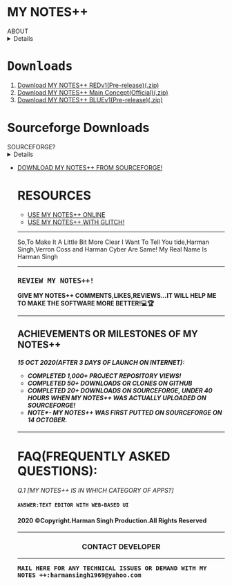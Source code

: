 # MY NOTES++
<summary>ABOUT</summary><details>MY NOTES++ IS A APP DEVELOPED BY HARMAN SINGH ON 21 SEP 2020 AND UPLOADED ON GITHUB ON 12 OCT 2020.THIS APP IS DEVELOPED BY AUTHOR SO, THAT PEOPLE CAN WRITE NOTE(NOTHING SPECIAL) AND GET IT'S PDF AND ALSO HAVE POWER TO SEND IT TO THERE FREINDS! AND IT IS ALSO FREE OF COST AND DON'T WANT A 3 OR 16GB RAM.IT WOULD RUN SMOOTH ON EVEN A 100 MB RAM! IT MERELY NEED 2-3KB DISK SPACE😏.</details>
<h1><tt>Downloads</tt></h1>
<ol>
<li><a href="https://github.com/VerronCoss/MYNOTESpp-Main-Concept/files/5364748/MYNOTES%2B%2B.REDv1.zip">Download MY NOTES++ REDv1(Pre-release)(.zip)</a></li>
 <li><a href="https://github.com/VerronCoss/MYNOTESpp-Main-Concept/archive/main.zip">Download MY NOTES++ Main Concept(Official)(.zip)</a></li>
<li><a href="https://github.com/VerronCoss/MYNOTESpp-Main-Concept/files/5370847/MYNOTES%2B%2B.BLUEv1.zip">Download MY NOTES++ BLUEv1(Pre-release)(.zip)</a></li>
</ol>
<h1>Sourceforge Downloads</h1>
<summary>SOURCEFORGE?</summary>
<details>SOURCEFORGE IS JUST LIKE APPSTORE OR PLAYSTORE,WHERE YOU CAN DOWNLOAD APPLICATIONS,WRITE & READ A REVIEW,SCREENSHOTS OF PROJECTS AND MUCH MORE,THAT'S WHY I PUTTED MY NOTES ++ ON SOURCE FORGE!</details>
<ul>
<li><a href="https://sourceforge.net/projects/mynotespp-main-concept/">DOWNLOAD MY NOTES++ FROM SOURCEFORGE!</a>
<h1>RESOURCES</h1>
<ul>
<li><a href="https://codepen.io/verroncoss/pen/MWeapgN">USE MY NOTES++ ONLINE</a></li>
<li><a href="https://mynotes-pp-main.glitch.me">USE MY NOTES++ WITH GLITCH!</a></li>
  </ul>
<hr>
  <p>So,To Make It A Little Bit More Clear I Want To Tell You tide,Harman Singh,Verron Coss and Harman Cyber Are Same! My Real Name Is Harman Singh</p>
<hr>
<h3><tt>REVIEW MY NOTES++!</tt></h3>
<p><b>GIVE MY NOTES++ COMMENTS,LIKES,REVIEWS...IT WILL HELP ME TO MAKE THE SOFTWARE MORE BETTER!💻🏆</b></p>
<hr>
<h2>ACHIEVEMENTS OR MILESTONES OF MY NOTES++</h2>
<h4><i>15 OCT 2020(AFTER 3 DAYS OF LAUNCH ON INTERNET):<ul><li> COMPLETED 1,000+ PROJECT REPOSITORY VIEWS!</li><li> COMPLETED 50+ DOWNLOADS OR CLONES ON GITHUB</li><li> COMPLETED 20+ DOWNLOADS ON SOURCEFORGE, UNDER 40 HOURS WHEN MY NOTES++ WAS ACTUALLY UPLOADED ON SOURCEFORGE!</li><li>NOTE*- MY NOTES++ WAS FIRST PUTTED ON SOURCEFORGE ON 14 OCTOBER.</li></ul></i></h4><hr>
<h1>FAQ(FREQUENTLY ASKED QUESTIONS):</h1>
<p><i>Q.1 [MY NOTES++ IS IN WHICH CATEGORY OF APPS?]</i></p>
<h4><code>ANSWER:TEXT EDITOR WITH WEB-BASED UI</code></h4>
<h4><b>2020 ©Copyright.Harman Singh Production.All Rights Reserved</b></h4>
<hr>
<center><b><h3>CONTACT DEVELOPER</h3></b></center>
<hr>
<p><b><tt>MAIL HERE FOR ANY TECHNICAL ISSUES OR DEMAND WITH MY NOTES ++:harmansingh1969@yahoo.com</tt></b><p>
